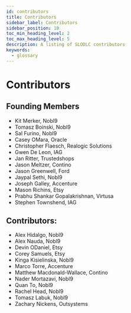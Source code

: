 ```yaml
---
id: contributors
title: Contributors
sidebar_label: Contributors
sidebar_position: 10
toc_min_heading_level: 2
toc_max_heading_level: 5
description: A listing of SLODLC contributors
keywords:
  - glossary
---
```

# Contributors

## Founding Members
- Kit Merker, Nobl9
- Tomasz Boinski, Nobl9
- Sal Furino, Nobl9
- Casey OMara, Oracle
- Christopher Flaesch, Realogic Solutions
- Gwen De Leon, IAG
- Jan Ritter, Trustedshops
- Jason Meltzer, Contino
- Jason Greenwell, Ford
- Jaypal Sethi, Nobl9
- Joseph Galley, Accenture
- Mason Richins, Etsy
- Prabhu Shankar Gopalakrishnan, Virtusa
- Stephen Townshend, IAG

## Contributors:
- Alex Hidalgo, Nobl9
- Alex Nauda, Nobl9
- Devin ODaniel, Etsy
- Corey Samuels, Etsy
- Kinga Kisielinska, Nobl9
- Marco Torre, Accenture
- Matthew Macdonald-Wallace, Contino
- Nader Mortazavi, Nobl9
- Quan To, Nobl9
- Rachel Head, Nobl9
- Tomasz Labuk, Nobl9
- Zachary Nickens, Outsystems
